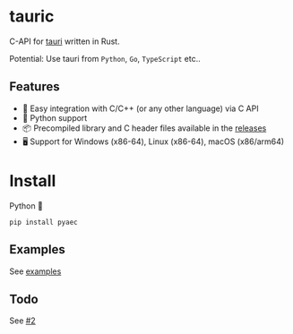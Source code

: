 # tauric

C-API for [tauri](https://tauri.app) written in Rust.

Potential: Use tauri from `Python`, `Go`, `TypeScript` etc..

## Features

- 🔗 Easy integration with C/C++ (or any other language) via C API
- 🐍 Python support
- 📦 Precompiled library and C header files available in the [releases](https://github.com/thewh1teagle/tauric/releases/latest)
- 🖥️ Support for Windows (x86-64), Linux (x86-64), macOS (x86/arm64)

# Install

Python 🐍

```console
pip install pyaec
```

## Examples

See [examples](examples)

## Todo

See [#2](https://github.com/thewh1teagle/tauric/issues/2)
